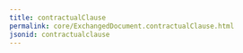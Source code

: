 ```yaml
---
title: contractualClause
permalink: core/ExchangedDocument.contractualClause.html
jsonid: contractualclause
---
```

